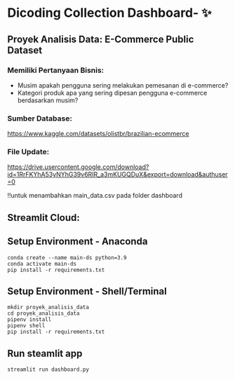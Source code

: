 # Dicoding Collection Dashboard- ✨

## Proyek Analisis Data: E-Commerce Public Dataset

### Memiliki Pertanyaan Bisnis:

- Musim apakah pengguna sering melakukan pemesanan di e-commerce?
- Kategori produk apa yang sering dipesan pengguna e-commerce berdasarkan musim?

### Sumber Database:

https://www.kaggle.com/datasets/olistbr/brazilian-ecommerce

### File Update:
https://drive.usercontent.google.com/download?id=1RrFKYhA53yNYhG39v6RIR_a3mKUGQDuX&export=download&authuser=0

!!untuk menambahkan main_data.csv pada folder dashboard

## Streamlit Cloud:

## Setup Environment - Anaconda

```
conda create --name main-ds python=3.9
conda activate main-ds
pip install -r requirements.txt
```

## Setup Environment - Shell/Terminal

```
mkdir proyek_analisis_data
cd proyek_analisis_data
pipenv install
pipenv shell
pip install -r requirements.txt
```

## Run steamlit app

```
streamlit run dashboard.py
```
